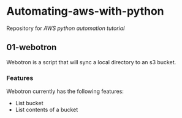 # Automating-aws-with-python

Repository for *AWS python automation tutorial*

## 01-webotron

Webotron is a script that will sync a local directory to an s3 bucket.

### Features

Webotron currently has the following features:

- List bucket
- List contents of a bucket

